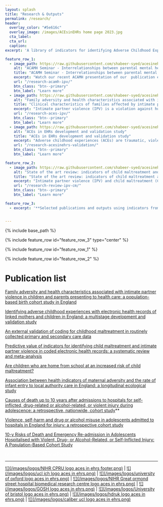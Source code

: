 ```yaml
---
layout: splash
title: "Research & Outputs"
permalink: /research/
header:
  overlay_color: "#5e616c"
  overlay_image: /images/ACEsinEHRs home page 2023.jpg
  cta_label: 
  cta_url: 
  caption:
excerpt: 'A library of indicators for identifying Adverse Childhood Experiences (ACEs) in Electronic Health Records (EHRs) <br /> <small><a href="https://www.thelancet.com/journals/lanpub/article/PIIS2468-2667(23)00119-6/fulltext">New study out in Lancet Public Health!</a></small><br /><br /> {::nomarkdown}<iframe style="display: inline-block;" src=" " frameborder="0" scrolling="0" width="160px" height="30px"></iframe> <iframe style="display: inline-block;" src="" frameborder="0" scrolling="0" width="158px" height="30px"></iframe>{:/nomarkdown}'

feature_row_1:
  - image_path: https://raw.githubusercontent.com/shabeer-syed/acesinehrs/master/images/acamh%20seminar%20ipv%20and%20aces%202023%20thumbnail.jpg
    alt: "ACAMH Seminar - Interrelationships between parental mental health, intimate partner violence and child mental health – implications for practice (recording)"
    title: "ACAMH Seminar - Interrelationships between parental mental health, intimate partner violence and child mental health"
    excerpt: "Watch our recent ACAMH presentation of our  publication exploring clinically relevant family adversity indicators of IPV aimed at improving responses to affected families presenting to healthcare..."
    url: "/research-acamh-ipv/"
    btn_class: "btn--primary"
    btn_label: "Learn more"
  - image_path: https://raw.githubusercontent.com/shabeer-syed/acesinehrs/master/images/Syed%202023%20Family%20adversity%20and%20IPV%20and%20lancet%20public%20health.png
    alt: "Family adversity and health characteristics associated with intimate partner violence"
    title: "Clinical characteristics of families affected by intimate partner violence"
    excerpt: "Intimate partner violence (IPV) is a violation against human rights that affects millions of women worldwide. One in three women experiences IPV, translating to over 800 million women globally..."
    url: "/research-aces-ipv/"
    btn_class: "btn--primary"
    btn_label: "Learn more"
  - image_path: https://raw.githubusercontent.com/shabeer-syed/acesinehrs/master/images/aces%20in%20ehrs%20research%20validation%20study.png
    alt: "ACEs in EHRs development and validation study"
    title: "ACEs in EHRs development and validation study"
    excerpt: "Adverse childhood experiences (ACEs) are traumatic, violent or neglectful events that can significantly affect a child's health and development. ACEs can include child maltreatment, growing up in households with parental mental health problems and intimate partner violence..."
    url: "/research-acesinehrs-validation/"
    btn_class: "btn--primary"
    btn_label: "Learn more"

feature_row_2:
  - image_path: https://raw.githubusercontent.com/shabeer-syed/acesinehrs/master/images/aces%20in%20ehrs%20research%20review%20CM%20IPV.png
    alt: "State of the art review: indicators of child maltreatment and intimate partner violence"
    title: "State of the art review: indicators of child maltreatment and intimate partner violence"
    excerpt: "Intimate partner violence (IPV) and child maltreatment (CM) are forms of family violence that often go unnoticed by services, despite recommendations to improve monitoring efforts by the World Health Organization (WHO).."
    url: "/research-review-ipv-cm/"
    btn_class: "btn--primary"
    btn_label: "Learn more"

feature_row_3:
  - excerpt: '**Selected publications and outputs using indicators from the ACEs in EHRs library.**'


---
```


{% include base_path %}

{% include feature_row id="feature_row_3" type="center" %}

{% include feature_row id="feature_row_1" %}

{% include feature_row id="feature_row_2" %}


# Publication list

[Family adversity and health characteristics associated with intimate partner violence in children and parents presenting to health care: a population-based birth cohort study in England](https://doi.org/10.1016/S2468-2667(23)00119-6)

<script type="text/javascript" src="https://d1bxh8uas1mnw7.cloudfront.net/assets/embed.js"></script><div class="altmetric-embed" data-badge-type="donut" data-altmetric-id="150725211"></div>


[Identifying adverse childhood experiences with electronic health records of linked mothers and children in England: a multistage development and validation study](https://doi.org/10.1016/S2589-7500(22)00061-9)

<script type="text/javascript" src="https://d1bxh8uas1mnw7.cloudfront.net/assets/embed.js"></script><div class="altmetric-embed" data-badge-type="donut" data-altmetric-id="128460919"></div>

[An external validation of coding for childhood maltreatment in routinely collected primary and secondary care data](https://doi.org/10.1038/s41598-023-34011-3)

<script type="text/javascript" src="https://d1bxh8uas1mnw7.cloudfront.net/assets/embed.js"></script><div class="altmetric-embed" data-badge-type="donut" data-altmetric-id="148625842"></div>

[Predictive value of indicators for identifying child maltreatment and intimate partner violence in coded electronic health records: a systematic review and meta-analysis](http://dx.doi.org/10.1136/archdischild-2020-319027)

<script type="text/javascript" src="https://d1bxh8uas1mnw7.cloudfront.net/assets/embed.js"></script><div class="altmetric-embed" data-badge-type="donut" data-altmetric-id="88250923"></div>

[Are children who are home from school at an increased risk of child maltreatment?](https://doi.org/10.1093/pubmed/fdaa115)

<script type="text/javascript" src="https://d1bxh8uas1mnw7.cloudfront.net/assets/embed.js"></script><div class="altmetric-embed" data-badge-type="donut" data-altmetric-id="86946201"></div>

[Association between health indicators of maternal adversity and the rate of infant entry to local authority care in England: a longitudinal ecological study](http://dx.doi.org/10.1136/bmjopen-2019-036564)

<script type="text/javascript" src="https://d1bxh8uas1mnw7.cloudfront.net/assets/embed.js"></script><div class="altmetric-embed" data-badge-type="donut" data-altmetric-id="88240312"></div>

[Causes of death up to 10 years after admissions to hospitals for self-inflicted, drug-related or alcohol-related, or violent injury during adolescence: a retrospective, nationwide, cohort study](https://www.thelancet.com/journals/lancet/article/PIIS0140-6736(17)31045-0/fulltext)**

<script type="text/javascript" src="https://d1bxh8uas1mnw7.cloudfront.net/assets/embed.js"></script><div class="altmetric-embed" data-badge-type="donut" data-altmetric-id="20533675"></div>

[Violence, self-harm and drug or alcohol misuse in adolescents admitted to hospitals in England for injury: a retrospective cohort study](https://bmjopen.bmj.com/content/5/2/e006079)

<script type="text/javascript" src="https://d1bxh8uas1mnw7.cloudfront.net/assets/embed.js"></script><div class="altmetric-embed" data-badge-type="donut" data-altmetric-id="3443408"></div>

[10-y Risks of Death and Emergency Re-admission in Adolescents Hospitalised with Violent, Drug- or Alcohol-Related, or Self-Inflicted Injury: A Population-Based Cohort Study](https://journals.plos.org/plosmedicine/article?id=10.1371/journal.pmed.1001931)

<script type="text/javascript" src="https://d1bxh8uas1mnw7.cloudfront.net/assets/embed.js"></script><div class="altmetric-embed" data-badge-type="donut" data-altmetric-id="4934607"></div>

<span style="color:white"> Dr Shabeer Syed, Clinical Psychologist & Senior Research Associate </span>

---

  [![](/images/logos/NIHR CPRU logo aces in ehrs footer.png)](https://www.ucl.ac.uk/children-policy-research/) | [![](/images/logos/ucl ich logo aces in ehrs.png)](https://www.ucl.ac.uk/child-health/great-ormond-street-institute-child-health-0) | [![](/images/logos/university of oxford logo aces in ehrs.png)](https://www.ox.ac.uk/) | [![](/images/logos/NIHR Great ormond street hospital biomedical research centre logo aces in ehrs.png)](https://www.gosh.nhs.uk/our-research/our-research-infrastructure/nihr-great-ormond-street-hospital-brc/) | [![](/images/logos/GOSH logo aces in ehrs.png)](https://www.gosh.nhs.uk/) | [![](/images/logos/University of bristol logo aces in ehrs.png)](https://www.bristol.ac.uk/) | [![](/images/logos/hdruk logo aces in ehrs.png)](https://www.hdruk.ac.uk/) | [![](/images/logos/caliber ucl logo aces in ehrs.png)](https://www.ucl.ac.uk/health-informatics/research/caliber) 
